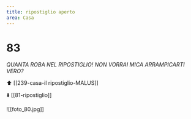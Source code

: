 ```yaml
---
title: ripostiglio aperto
area: Casa
---
```

# 83
_QUANTA ROBA NEL RIPOSTIGLIO!
NON VORRAI MICA ARRAMPICARTI VERO?_

⬆️ [[239-casa-il ripostiglio-MALUS]]

⬇️ [[81-ripostiglio]]

![[foto_80.jpg]]